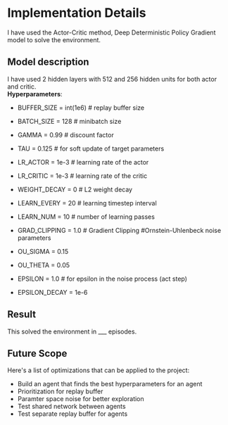 # Implementation Details
I have used the Actor-Critic method, Deep Deterministic Policy Gradient model to solve the environment.</br>
## Model description
I have used 2 hidden layers with 512 and 256 hidden units for both actor and critic.</br>
 **Hyperparameters**:</br>
 - BUFFER_SIZE = int(1e6)  # replay buffer size
 - BATCH_SIZE = 128        # minibatch size
 - GAMMA = 0.99            # discount factor
 - TAU = 0.125              # for soft update of target parameters
 - LR_ACTOR = 1e-3         # learning rate of the actor
 - LR_CRITIC = 1e-3        # learning rate of the critic
 - WEIGHT_DECAY = 0        # L2 weight decay
 - LEARN_EVERY = 20        # learning timestep interval
 - LEARN_NUM   = 10        # number of learning passes
 - GRAD_CLIPPING = 1.0     # Gradient Clipping
#Ornstein-Uhlenbeck noise parameters
 - OU_SIGMA  = 0.15
 - OU_THETA  = 0.05
 
 - EPSILON       = 1.0     # for epsilon in the noise process (act step)
 - EPSILON_DECAY = 1e-6
 
 ## Result
 This solved the environment in ___ episodes.
## Future Scope
Here's a list of optimizations that can be applied to the project:

- Build an agent that finds the best hyperparameters for an agent
- Prioritization for replay buffer
- Paramter space noise for better exploration
- Test shared network between agents
- Test separate replay buffer for agents
